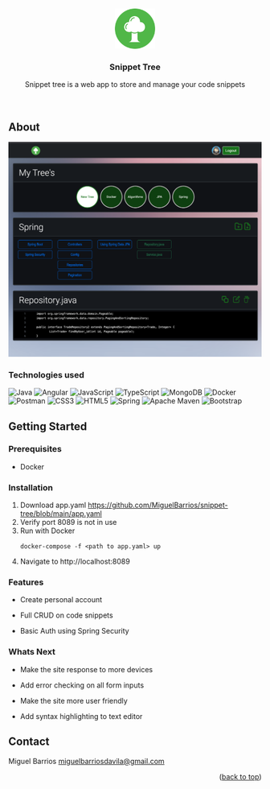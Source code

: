 <!-- Improved compatibility of back to top link: See: https://github.com/othneildrew/Best-README-Template/pull/73 -->
<a name="readme-top"></a>


<!-- PROJECT LOGO -->
<br />
<div align="center">
  <a href="https://github.com/MiguelBarrios/snippet-tree">
    <img src="images/logo.png" alt="Logo" width="80" height="80">
  </a>

<h3 align="center">Snippet Tree</h3>

  <p align="center">
    Snippet tree is a web app to store and manage your code snippets
    <br />
    <br />
    <br />
  </p>
</div>


<!-- ABOUT THE PROJECT -->
## About

[![Product Name Screen Shot][product-screenshot]](https://example.com)





### Technologies used
![Java](https://img.shields.io/badge/java-%23ED8B00.svg?style=for-the-badge&logo=java&logoColor=white)
![Angular](https://img.shields.io/badge/angular-%23DD0031.svg?style=for-the-badge&logo=angular&logoColor=white)
![JavaScript](https://img.shields.io/badge/javascript-%23323330.svg?style=for-the-badge&logo=javascript&logoColor=%23F7DF1E) 
![TypeScript](https://img.shields.io/badge/typescript-%23007ACC.svg?style=for-the-badge&logo=typescript&logoColor=white)
![MongoDB](https://img.shields.io/badge/MongoDB-%234ea94b.svg?style=for-the-badge&logo=mongodb&logoColor=white) 
![Docker](https://img.shields.io/badge/docker-%230db7ed.svg?style=for-the-badge&logo=docker&logoColor=white)
![Postman](https://img.shields.io/badge/Postman-FF6C37?style=for-the-badge)
![CSS3](https://img.shields.io/badge/css3-%231572B6.svg?style=for-the-badge&logo=css3&logoColor=white) 
![HTML5](https://img.shields.io/badge/html5-%23E34F26.svg?style=for-the-badge&logo=html5&logoColor=white) 
![Spring](https://img.shields.io/badge/spring-%236DB33F.svg?style=for-the-badge&logo=spring&logoColor=white)
![Apache Maven](https://img.shields.io/badge/Apache%20Maven-C71A36?style=for-the-badge&logo=Apache%20Maven&logoColor=white)
![Bootstrap](https://img.shields.io/badge/bootstrap-%23563D7C.svg?style=for-the-badge&logo=bootstrap&logoColor=white)  





<!-- GETTING STARTED -->
## Getting Started

### Prerequisites

* Docker

### Installation

1. Download app.yaml https://github.com/MiguelBarrios/snippet-tree/blob/main/app.yaml
2. Verify port 8089 is not in use
3. Run with Docker
   ```
   docker-compose -f <path to app.yaml> up
   ```
4. Navigate to http://localhost:8089


### Features

* Create personal account

* Full CRUD on code snippets

* Basic Auth using Spring Security

### Whats Next
* Make the site response to more devices

* Add error checking on all form inputs

* Make the site more user friendly

* Add syntax highlighting to text editor

<!-- CONTACT -->
## Contact

Miguel Barrios
miguelbarriosdavila@gmail.com



<p align="right">(<a href="#readme-top">back to top</a>)</p>



<!-- MARKDOWN LINKS & IMAGES -->
<!-- https://www.markdownguide.org/basic-syntax/#reference-style-links -->
[contributors-shield]: https://img.shields.io/github/contributors/MiguelBarrios/snippet-tree.svg?style=for-the-badge
[contributors-url]: https://github.com/MiguelBarrios/snippet-tree/graphs/contributors
[forks-shield]: https://img.shields.io/github/forks/MiguelBarrios/snippet-tree.svg?style=for-the-badge
[forks-url]: https://github.com/MiguelBarrios/snippet-tree/network/members
[stars-shield]: https://img.shields.io/github/stars/MiguelBarrios/snippet-tree.svg?style=for-the-badge
[stars-url]: https://github.com/MiguelBarrios/snippet-tree/stargazers
[issues-shield]: https://img.shields.io/github/issues/MiguelBarrios/snippet-tree.svg?style=for-the-badge
[issues-url]: https://github.com/MiguelBarrios/snippet-tree/issues
[license-shield]: https://img.shields.io/github/license/MiguelBarrios/snippet-tree.svg?style=for-the-badge
[license-url]: https://github.com/MiguelBarrios/snippet-tree/blob/master/LICENSE.txt

[product-screenshot]: images/screenshot.png


[Angular.io]: https://img.shields.io/badge/Angular-DD0031?style=for-the-badge&logo=angular&logoColor=white
[Angular-url]: https://angular.io/

[Bootstrap.com]: https://img.shields.io/badge/Bootstrap-563D7C?style=for-the-badge&logo=bootstrap&logoColor=white
[Bootstrap-url]: https://getbootstrap.com


